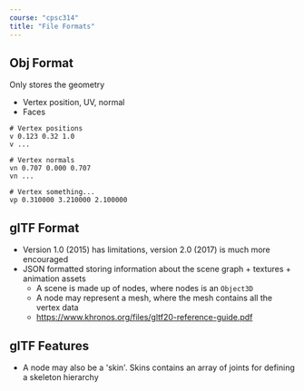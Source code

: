 ```yaml
---
course: "cpsc314"
title: "File Formats"
---
```


## Obj Format

Only stores the geometry
- Vertex position, UV, normal
- Faces

```obj
# Vertex positions
v 0.123 0.32 1.0
v ...

# Vertex normals
vn 0.707 0.000 0.707
vn ...

# Vertex something...
vp 0.310000 3.210000 2.100000
```

## glTF Format

- Version 1.0 (2015) has limitations, version 2.0 (2017) is much more encouraged
- JSON formatted storing information about the scene graph + textures + animation assets
    - A scene is made up of nodes, where nodes is an `Object3D`
    - A node may represent a mesh, where the mesh contains all the vertex data
    - https://www.khronos.org/files/gltf20-reference-guide.pdf

## glTF Features

- A node may also be a 'skin'. Skins contains an array of joints for defining a skeleton hierarchy